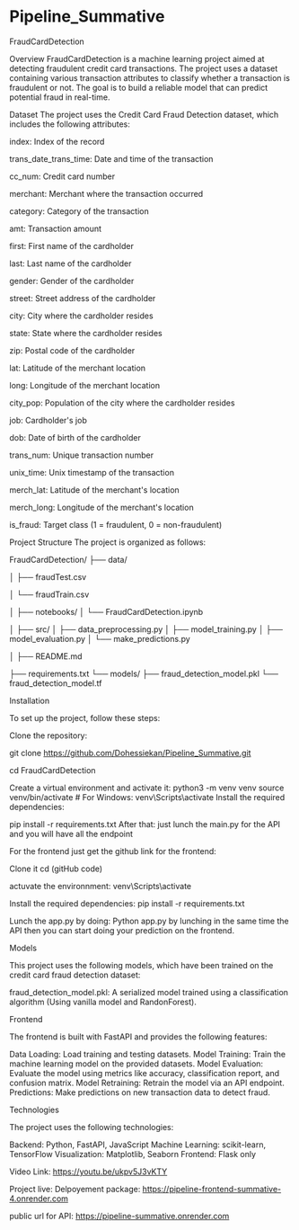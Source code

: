 # Pipeline_Summative

FraudCardDetection

Overview
FraudCardDetection is a machine learning project aimed at detecting fraudulent credit card transactions. The project uses a dataset containing various transaction attributes to classify whether a transaction is fraudulent or not. The goal is to build a reliable model that can predict potential fraud in real-time.

Dataset
The project uses the Credit Card Fraud Detection dataset, which includes the following attributes:

index: Index of the record

trans_date_trans_time: Date and time of the transaction

cc_num: Credit card number

merchant: Merchant where the transaction occurred

category: Category of the transaction

amt: Transaction amount

first: First name of the cardholder

last: Last name of the cardholder

gender: Gender of the cardholder

street: Street address of the cardholder

city: City where the cardholder resides

state: State where the cardholder resides

zip: Postal code of the cardholder

lat: Latitude of the merchant location

long: Longitude of the merchant location

city_pop: Population of the city where the cardholder resides

job: Cardholder's job

dob: Date of birth of the cardholder

trans_num: Unique transaction number

unix_time: Unix timestamp of the transaction

merch_lat: Latitude of the merchant's location

merch_long: Longitude of the merchant's location

is_fraud: Target class (1 = fraudulent, 0 = non-fraudulent)

Project Structure
The project is organized as follows:

FraudCardDetection/
├── data/

│   ├── fraudTest.csv

│   └── fraudTrain.csv

│
├── notebooks/
│   └── FraudCardDetection.ipynb

│
├── src/
│   ├── data_preprocessing.py
│   ├── model_training.py
│   ├── model_evaluation.py
│   └── make_predictions.py

│
├── README.md

├── requirements.txt
└── models/
    ├── fraud_detection_model.pkl
    └── fraud_detection_model.tf


    
Installation

To set up the project, follow these steps:

Clone the repository:

git clone https://github.com/Dohessiekan/Pipeline_Summative.git

cd FraudCardDetection

Create a virtual environment and activate it:
python3 -m venv venv
source venv/bin/activate  # For Windows: venv\Scripts\activate
Install the required dependencies:

pip install -r requirements.txt
 After that:
just lunch the main.py for the API and you will have all the endpoint

For the frontend just get the github link for the frontend:

Clone it
cd (gitHub code)

actuvate the environnment: venv\Scripts\activate

Install the required dependencies: pip install -r requirements.txt

Lunch the app.py by doing: Python app.py
by lunching in the same time the API then you can start doing your prediction on the frontend.


Models

This project uses the following models, which have been trained on the credit card fraud detection dataset:

fraud_detection_model.pkl: A serialized model trained using a classification algorithm (Using vanilla model and RandonForest).

Frontend

The frontend is built with FastAPI and provides the following features:

Data Loading: Load training and testing datasets.
Model Training: Train the machine learning model on the provided datasets.
Model Evaluation: Evaluate the model using metrics like accuracy, classification report, and confusion matrix.
Model Retraining: Retrain the model via an API endpoint.
Predictions: Make predictions on new transaction data to detect fraud.

Technologies

The project uses the following technologies:

Backend: Python, FastAPI, JavaScript
Machine Learning: scikit-learn, TensorFlow
Visualization: Matplotlib, Seaborn
Frontend: Flask only


Video Link:
https://youtu.be/ukpv5J3vKTY

Project live: Delpoyement package:
https://pipeline-frontend-summative-4.onrender.com

public url for API: https://pipeline-summative.onrender.com
